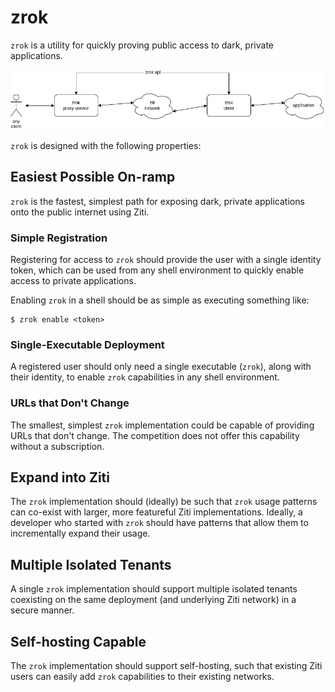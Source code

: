 # zrok

`zrok` is a utility for quickly proving public access to dark, private applications. 

![zrok overview](docs/images/zrok_overview.png)

`zrok` is designed with the following properties:

## Easiest Possible On-ramp

`zrok` is the fastest, simplest path for exposing dark, private applications onto the public internet using Ziti.

### Simple Registration

Registering for access to `zrok` should provide the user with a single identity token, which can be used from any shell environment to quickly enable access to private applications.

Enabling `zrok` in a shell should be as simple as executing something like:

```
$ zrok enable <token>
```

### Single-Executable Deployment

A registered user should only need a single executable (`zrok`), along with their identity, to enable `zrok` capabilities in any shell environment.

### URLs that Don't Change

The smallest, simplest `zrok` implementation could be capable of providing URLs that don't change. The competition does not offer this capability without a subscription.

## Expand into Ziti

The `zrok` implementation should (ideally) be such that `zrok` usage patterns can co-exist with larger, more featureful Ziti implementations. Ideally, a developer who started with `zrok` should have patterns that allow them to incrementally expand their usage.

## Multiple Isolated Tenants

A single `zrok` implementation should support multiple isolated tenants coexisting on the same deployment (and underlying Ziti network) in a secure manner.

## Self-hosting Capable

The `zrok` implementation should support self-hosting, such that existing Ziti users can easily add `zrok` capabilities to their existing networks.

